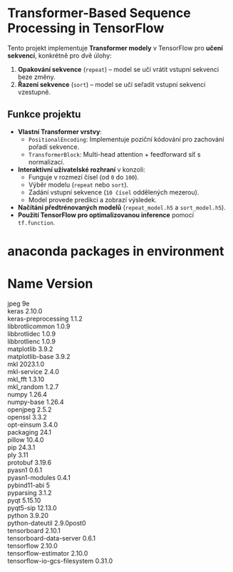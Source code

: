 # Transformer-Based Sequence Processing in TensorFlow

Tento projekt implementuje **Transformer modely** v TensorFlow pro **učení sekvencí**, konkrétně pro dvě úlohy:  
1. **Opakování sekvence** (`repeat`) – model se učí vrátit vstupní sekvenci beze změny.  
2. **Řazení sekvence** (`sort`) – model se učí seřadit vstupní sekvenci vzestupně.

## Funkce projektu
- **Vlastní Transformer vrstvy**:
  - `PositionalEncoding`: Implementuje poziční kódování pro zachování pořadí sekvence.
  - `TransformerBlock`: Multi-head attention + feedforward síť s normalizací.
- **Interaktivní uživatelské rozhraní** v konzoli:
  - Funguje v rozmezí čísel (od `0` do `100`).  
  - Výběr modelu (`repeat` nebo `sort`).
  - Zadání vstupní sekvence (`10 čísel` oddělených mezerou).
  - Model provede predikci a zobrazí výsledek.
- **Načítání předtrénovaných modelů** (`repeat_model.h5` a `sort_model.h5`).
- **Použití TensorFlow pro optimalizovanou inference** pomocí `tf.function`.


# anaconda packages in environment 
#
# Name                    Version                   
jpeg                      9e                     
keras                     2.10.0                  
keras-preprocessing       1.1.2                                 
libbrotlicommon           1.0.9                  
libbrotlidec              1.0.9                  
libbrotlienc              1.0.9                       
matplotlib                3.9.2              
matplotlib-base           3.9.2              
mkl                       2023.1.0           
mkl-service               2.4.0              
mkl_fft                   1.3.10             
mkl_random                1.2.7              
numpy                     1.26.4             
numpy-base                1.26.4                          
openjpeg                  2.5.2                  
openssl                   3.3.2               
opt-einsum                3.4.0                   
packaging                 24.1               
pillow                    10.4.0             
pip                       24.3.1                  
ply                       3.11               
protobuf                  3.19.6                   
pyasn1                    0.6.1                   
pyasn1-modules            0.4.1                        
pybind11-abi              5                      
pyparsing                 3.1.2              
pyqt                      5.15.10            
pyqt5-sip                 12.13.0            
python                    3.9.20                 
python-dateutil           2.9.0post0                  
tensorboard               2.10.1                  
tensorboard-data-server   0.6.1                                   
tensorflow                2.10.0                   
tensorflow-estimator      2.10.0                  
tensorflow-io-gcs-filesystem 0.31.0                
             
